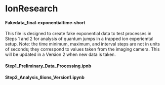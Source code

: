 # IonResearch

#### Fakedata_final-exponentialtime-short

This file is designed to create fake exponential data to test processes in Steps 1 and 2 for analysis of quantum jumps in a trapped ion experiemtal setup. Note: the time minimum, maximum, and interval steps are not in units of seconds; they correspond to values taken from the imaging camera. This will be updated in a Version 2 when new data is taken.

#### Step1_Preliminary_Data_Processing.ipnb 

#### Step2_Analysis_8ions_Version1.ipynb
